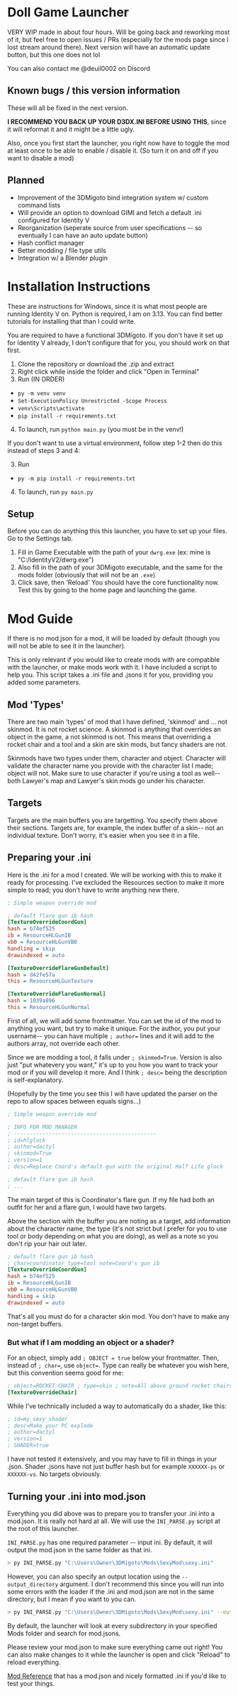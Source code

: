 # Doll Game Launcher
VERY WIP made in about four hours. Will be going back and reworking most of it, but feel free to open issues / PRs (especially for the mods page since I lost stream around there). Next version will have an automatic update button, but this one does not lol

You can also contact me @deuil0002 on Discord


## Known bugs / this version information
These will all be fixed in the next version.

**I RECOMMEND YOU BACK UP YOUR D3DX.INI BEFORE USING THIS**, since it will reformat it and it might be a little ugly.

Also, once you first start the launcher, you right now have to toggle the mod at least once to be able to enable / disable it. (So turn it on and off if you want to disable a mod)

## Planned
- Improvement of the 3DMigoto bind integration system w/ custom command lists
- Will provide an option to download GIMI and fetch a default .ini configured for Identity V
- Reorganization (seperate source from user specifications -- so eventually I can have an auto update button)
- Hash conflict manager
- Better modding / file type utils
- Integration w/ a Blender plugin

# Installation Instructions
These are instructions for Windows, since it is what most people are running Identity V on. Python is required, I am on 3.13. You can find better tutorials for installing that than I could write.

You are required to have a functional 3DMigoto. If you don't have it set up for Identity V already, I don't configure that for you, you should work on that first.

1. Clone the repository or download the .zip and extract
2. Right click while inside the folder and click "Open in Terminal"
3. Run (IN ORDER)
- `py -m venv venv`
- `Set-ExecutionPolicy Unrestricted -Scope Process`
- `venv\Scripts\activate`
- `pip install -r requirements.txt`
4. To launch, run `python main.py` (you must be in the venv!)

If you don't want to use a virtual environment, follow step 1-2 then do this instead of steps 3 and 4:

3. Run
- `py -m pip install -r requirements.txt`
4. To launch, run `py main.py`

## Setup
Before you can do anything this this launcher, you have to set up your files. Go to the Settings tab.
1. Fill in Game Executable with the path of your `dwrg.exe` (ex: mine is "C:/IdentityV2/dwrg.exe")
2. Also fill in the path of your 3DMigoto executable, and the same for the mods folder (obviously that will not be an `.exe`)
3. Click save, then 'Reload'
You should have the core functionality now. Test this by going to the home page and launching the game.

# Mod Guide
If there is no mod.json for a mod, it will be loaded by default (though you will not be able to see it in the launcher).

This is only relevant if you would like to create mods with are compatible with the launcher, or make mods work with it. I have included a script to help you. This script takes a .ini file and .jsons it for you, providing you added some parameters.

## Mod 'Types'
There are two main 'types' of mod that I have defined, 'skinmod' and ... not skinmod. It is not rocket science. A skinmod is anything that overrides an object in the game, a not skinmod is not. This means that overriding a rocket chair and a tool and a skin are skin mods, but fancy shaders are not.

Skinmods have two types under them, character and object. Character will validate the character name you provide with the character list I made; object will not. Make sure to use character if you're using a tool as well-- both Lawyer's map and Lawyer's skin mods go under his character.

## Targets
Targets are the main buffers you are targetting. You specify them above their sections. Targets are, for example, the index buffer of a skin-- not an individual texture. Don't worry, it's easier when you see it in a file.

## Preparing your .ini
Here is the .ini for a mod I created. We will be working with this to make it ready for processing. I've excluded the Resources section to make it more simple to read; you don't have to write anything new there.

```ini
; Simple weapon override mod

; default flare gun ib hash
[TextureOverrideCoordGun]
hash = b74ef525
ib = ResourceHLGunIB
vb0 = ResourceHLGunVB0
handling = skip
drawindexed = auto

[TextureOverrideFlareGunDefault]
hash = d42fe57a
this = ResourceHLGunTexture

[TextureOverrideFlareGunNormal]
hash = 1039a896
this = ResourceHLGunNormal
```

First of all, we will add some frontmatter.  You can set the id of the mod to anything you want, but try to make it unique. For the author, you put your username-- you can have multiple `; author=` lines and it will add to the authors array, not override each other.

Since we are modding a tool, it falls under `; skinmod=True`. Version is also just "put whatevery you want," it's up to you how you want to track your mod or if you will develop it more. And I think `; desc=` being the description is self-explanatory.

(Hopefully by the time you see this I will have updated the parser on the repo to allow spaces between equals signs...)

```ini
; Simple weapon override mod

; INFO FOR MOD MANAGER
; ---------------------------------------------
; id=hlglock
; author=dactyl
; skinmod=True
; version=1
; desc=Replace Coord's default gun with the original Half Life glock

; default flare gun ib hash
; ...
```

The main target of this is Coordinator's flare gun. If my file had both an outfit for her and a flare gun, I would have two targets. 

Above the section with the buffer you are noting as a target, add information about the character name, the type (it's not strict but I prefer for you to use tool or body depending on what you are doing), as well as a note so you don't rip your hair out later. 

```ini
; default flare gun ib hash
; char=coordinator type=tool note=Coord's gun ib
[TextureOverrideCoordGun]
hash = b74ef525
ib = ResourceHLGunIB
vb0 = ResourceHLGunVB0
handling = skip
drawindexed = auto
```

That's all you must do for a character skin mod. You don't have to make any non-target buffers.

### But what if I am modding an object or a shader?
For an object, simply add `; OBJECT = true` below your frontmatter. Then, instead of `; char=`, use `object=`. Type can really be whatever you wish here, but this convention seems good for me:
```ini
; object=ROCKET_CHAIR ; type=skin ; note=All above ground rocket chairs
[TextureOverrideChair]
```

While I've technically included a way to automatically do a shader, like this:
```ini
; id=my_sexy_shader
; desc=Make your PC explode
; author=dactyl
; version=1
; SHADER=true
```
I have not tested it extensively, and you may have to fill in things in your .json. Shader .jsons have not just buffer hash but for example `XXXXXX-ps` or `XXXXXX-vs`. No targets obviously.

## Turning your .ini into mod.json
Everything you did above was to prepare you to transfer your .ini into a mod.json. It is really not hard at all. We will use the `INI_PARSE.py` script at the root of this launcher.

`INI_PARSE.py` has one required parameter -- input ini. By default, it will output the mod.json in the same folder as that ini. 
```bash
> py INI_PARSE.py "C:\Users\Owner\3DMigoto\Mods\SexyMod\sexy.ini"
```
However, you can also specify an output location using the `--output_directory` argument. I don't recommend this since you will run into some errors with the loader if the .ini and mod.json are not in the same directory, but I mean if you want to you can.

```bash
> py INI_PARSE.py "C:\Users\Owner\3DMigoto\Mods\SexyMod\sexy.ini" --output_directory "C:\Users\Owner\Desktop\ModJsons"
```

By default, the launcher will look at every subdirectory in your specified Mods folder and search for mod.jsons. 

Please review your mod.json to make sure everything came out right! You can also make changes to it while the launcher is open and click "Reload" to reload everything.

[Mod Reference](https://gamebanana.com/mods/570866) that has a mod.json and nicely formatted .ini if you'd like to test your things.
